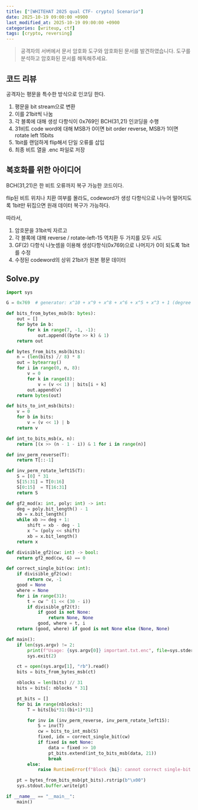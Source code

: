 ```yaml
---
title: ["[WHITEHAT 2025 qual CTF- crypto] Scenario"]
date: 2025-10-19 09:00:00 +0900
last_modified_at: 2025-10-19 09:00:00 +0900
categories: [writeup, ctf]
tags: [crypto, reversing]
---
```

> 공격자의 서버에서 문서 암호화 도구와 암호화된 문서를 발견하였습니다. 도구를 분석하고 암호화된 문서를 해독해주세요.

## 코드 리뷰
공격자는 평문을 특수한 방식으로 인코딩 한다.  

1. 평문을 bit stream으로 변환
2. 이를 21bit씩 나눔
3. 각 블록에 대해 생성 다항식이 0x769인 BCH(31,21) 인코딩을 수행
4. 31비트 code word에 대해 MSB가 0이면 bit order reverse, MSB가 1이면 rotate left 15bits
5. 1bit를 랜덤하게 flip해서 단일 오류를 삽입
6. 최종 비트 열을 .enc 파일로 저장

## 복호화를 위한 아이디어
BCH(31,21)은 한 비트 오류까지 복구 가능한 코드이다.  

flip된 비트 위치나 치환 여부를 몰라도, codeword가 생성 다항식으로 나누어 떨어지도록 1bit만 뒤집으면 원래 데이터 복구가 가능하다.  

따라서,  
1. 암호문을 31bit씩 자르고
2. 각 블록에 대해 reverse / rotate-left-15 역치환 두 가지를 모두 시도
3. GF(2) 다항식 나눗셈을 이용해 생성다항식(0x769)으로 나머지가 0이 되도록 1bit를 수정
4. 수정된 codeword의 상위 21bit가 원본 평문 데이터

## Solve.py
```python
import sys

G = 0x769  # generator: x^10 + x^9 + x^8 + x^6 + x^5 + x^3 + 1 (degree 10)

def bits_from_bytes_msb(b: bytes):
    out = []
    for byte in b:
        for k in range(7, -1, -1):
            out.append((byte >> k) & 1)
    return out

def bytes_from_bits_msb(bits):
    n = (len(bits) // 8) * 8
    out = bytearray()
    for i in range(0, n, 8):
        v = 0
        for k in range(8):
            v = (v << 1) | bits[i + k]
        out.append(v)
    return bytes(out)

def bits_to_int_msb(bits):
    v = 0
    for b in bits:
        v = (v << 1) | b
    return v

def int_to_bits_msb(x, n):
    return [(x >> (n - 1 - i)) & 1 for i in range(n)]

def inv_perm_reverse(T):
    return T[::-1]

def inv_perm_rotate_left15(T):
    S = [0] * 31
    S[15:31] = T[0:16]
    S[0:15]  = T[16:31]
    return S

def gf2_mod(x: int, poly: int) -> int:
    deg = poly.bit_length() - 1
    xb = x.bit_length()
    while xb >= deg + 1:
        shift = xb - deg - 1
        x ^= (poly << shift)
        xb = x.bit_length()
    return x

def divisible_gf2(cw: int) -> bool:
    return gf2_mod(cw, G) == 0

def correct_single_bit(cw: int):
    if divisible_gf2(cw):
        return cw, -1
    good = None
    where = None
    for i in range(31):
        t = cw ^ (1 << (30 - i))
        if divisible_gf2(t):
            if good is not None:
                return None, None
            good, where = t, i
    return (good, where) if good is not None else (None, None)

def main():
    if len(sys.argv) != 2:
        print(f"Usage: {sys.argv[0]} important.txt.enc", file=sys.stderr)
        sys.exit(2)

    ct = open(sys.argv[1], "rb").read()
    bits = bits_from_bytes_msb(ct)

    nblocks = len(bits) // 31
    bits = bits[: nblocks * 31]

    pt_bits = []
    for bi in range(nblocks):
        T = bits[bi*31:(bi+1)*31]

        for inv in (inv_perm_reverse, inv_perm_rotate_left15):
            S = inv(T)
            cw = bits_to_int_msb(S)
            fixed, idx = correct_single_bit(cw)
            if fixed is not None:
                data = fixed >> 10
                pt_bits.extend(int_to_bits_msb(data, 21))
                break
        else:
            raise RuntimeError(f"Block {bi}: cannot correct single-bit error")

    pt = bytes_from_bits_msb(pt_bits).rstrip(b"\x00")
    sys.stdout.buffer.write(pt)

if __name__ == "__main__":
    main()
```